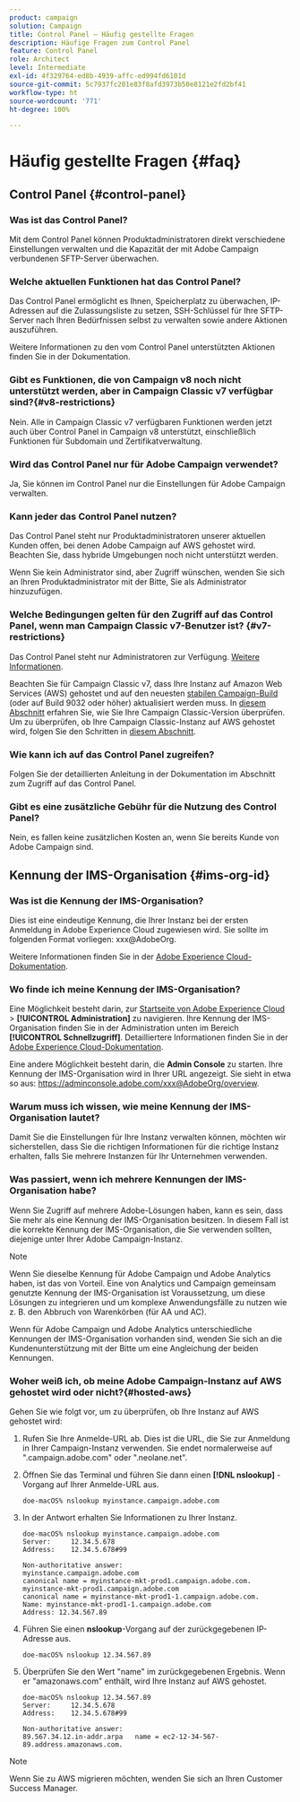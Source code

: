 ```yaml
---
product: campaign
solution: Campaign
title: Control Panel – Häufig gestellte Fragen
description: Häufige Fragen zum Control Panel
feature: Control Panel
role: Architect
level: Intermediate
exl-id: 4f329764-ed8b-4939-affc-ed994fd6101d
source-git-commit: 5c7937fc201e83f8afd3973b50e8121e2fd2bf41
workflow-type: ht
source-wordcount: '771'
ht-degree: 100%

---
```


# Häufig gestellte Fragen {#faq}

## Control Panel {#control-panel}

### Was ist das Control Panel?

Mit dem Control Panel können Produktadministratoren direkt verschiedene Einstellungen verwalten und die Kapazität der mit Adobe Campaign verbundenen SFTP-Server überwachen.

### Welche aktuellen Funktionen hat das Control Panel?

Das Control Panel ermöglicht es Ihnen, Speicherplatz zu überwachen, IP-Adressen auf die Zulassungsliste zu setzen, SSH-Schlüssel für Ihre SFTP-Server nach Ihren Bedürfnissen selbst zu verwalten sowie andere Aktionen auszuführen.

Weitere Informationen zu den vom Control Panel unterstützten Aktionen finden Sie in der Dokumentation.

### Gibt es Funktionen, die von Campaign v8 noch nicht unterstützt werden, aber in Campaign Classic v7 verfügbar sind?{#v8-restrictions}

Nein. Alle in Campaign Classic v7 verfügbaren Funktionen werden jetzt auch über Control Panel in Campaign v8 unterstützt, einschließlich Funktionen für Subdomain und Zertifikatverwaltung.

### Wird das Control Panel nur für Adobe Campaign verwendet?

Ja, Sie können im Control Panel nur die Einstellungen für Adobe Campaign verwalten.

### Kann jeder das Control Panel nutzen?

Das Control Panel steht nur Produktadministratoren unserer aktuellen Kunden offen, bei denen Adobe Campaign auf AWS gehostet wird. Beachten Sie, dass hybride Umgebungen noch nicht unterstützt werden.

Wenn Sie kein Administrator sind, aber Zugriff wünschen, wenden Sie sich an Ihren Produktadministrator mit der Bitte, Sie als Administrator hinzuzufügen.

### Welche Bedingungen gelten für den Zugriff auf das Control Panel, wenn man Campaign Classic v7-Benutzer ist? {#v7-restrictions}

Das Control Panel steht nur Administratoren zur Verfügung. [Weitere Informationen](discover/using/managing-permissions.md).

Beachten Sie für Campaign Classic v7, dass Ihre Instanz auf Amazon Web Services (AWS) gehostet und auf den neuesten [stabilen Campaign-Build](https://experienceleague.adobe.com/docs/campaign-classic/using/release-notes/rn-overview.html?lang=de#rn-statuses) (oder auf Build 9032 oder höher) aktualisiert werden muss. In [diesem Abschnitt](https://experienceleague.adobe.com/docs/campaign-classic/using/getting-started/starting-with-adobe-campaign/launching-adobe-campaign.html?lang=de#getting-your-campaign-version) erfahren Sie, wie Sie Ihre Campaign Classic-Version überprüfen. Um zu überprüfen, ob Ihre Campaign Classic-Instanz auf AWS gehostet wird, folgen Sie den Schritten in [diesem Abschnitt](#hosted-aws).

### Wie kann ich auf das Control Panel zugreifen?

Folgen Sie der detaillierten Anleitung in der Dokumentation im Abschnitt zum Zugriff auf das Control Panel.

### Gibt es eine zusätzliche Gebühr für die Nutzung des Control Panel?

Nein, es fallen keine zusätzlichen Kosten an, wenn Sie bereits Kunde von Adobe Campaign sind.

## Kennung der IMS-Organisation {#ims-org-id}

### Was ist die Kennung der IMS-Organisation?

Dies ist eine eindeutige Kennung, die Ihrer Instanz bei der ersten Anmeldung in Adobe Experience Cloud zugewiesen wird. Sie sollte im folgenden Format vorliegen: xxx@AdobeOrg.

Weitere Informationen finden Sie in der [Adobe Experience Cloud-Dokumentation](https://experienceleague.adobe.com/docs/core-services/interface/administration/organizations.html?lang=de).

### Wo finde ich meine Kennung der IMS-Organisation?

Eine Möglichkeit besteht darin, zur [Startseite von Adobe Experience Cloud](https://experiencecloud.adobe.com/) > **[!UICONTROL Administration]** zu navigieren. Ihre Kennung der IMS-Organisation finden Sie in der Administration unten im Bereich **[!UICONTROL Schnellzugriff]**. Detailliertere Informationen finden Sie in der [Adobe Experience Cloud-Dokumentation](https://experienceleague.adobe.com/docs/core-services/interface/administration/organizations.html?lang=de).

Eine andere Möglichkeit besteht darin, die **Admin Console** zu starten. Ihre Kennung der IMS-Organisation wird in Ihrer URL angezeigt. Sie sieht in etwa so aus: https://adminconsole.adobe.com/xxx@AdobeOrg/overview.

### Warum muss ich wissen, wie meine Kennung der IMS-Organisation lautet?

Damit Sie die Einstellungen für Ihre Instanz verwalten können, möchten wir sicherstellen, dass Sie die richtigen Informationen für die richtige Instanz erhalten, falls Sie mehrere Instanzen für Ihr Unternehmen verwenden.

### Was passiert, wenn ich mehrere Kennungen der IMS-Organisation habe?

Wenn Sie Zugriff auf mehrere Adobe-Lösungen haben, kann es sein, dass Sie mehr als eine Kennung der IMS-Organisation besitzen. In diesem Fall ist die korrekte Kennung der IMS-Organisation, die Sie verwenden sollten, diejenige unter Ihrer Adobe Campaign-Instanz.

>[!NOTE]
>
>Wenn Sie dieselbe Kennung für Adobe Campaign und Adobe Analytics haben, ist das von Vorteil. Eine von Analytics und Campaign gemeinsam genutzte Kennung der IMS-Organisation ist Voraussetzung, um diese Lösungen zu integrieren und um komplexe Anwendungsfälle zu nutzen wie z. B. den Abbruch von Warenkörben (für AA und AC).
>
>Wenn für Adobe Campaign und Adobe Analytics unterschiedliche Kennungen der IMS-Organisation vorhanden sind, wenden Sie sich an die Kundenunterstützung mit der Bitte um eine Angleichung der beiden Kennungen.

### Woher weiß ich, ob meine Adobe Campaign-Instanz auf AWS gehostet wird oder nicht?{#hosted-aws}

Gehen Sie wie folgt vor, um zu überprüfen, ob Ihre Instanz auf AWS gehostet wird:

1. Rufen Sie Ihre Anmelde-URL ab. Dies ist die URL, die Sie zur Anmeldung in Ihrer Campaign-Instanz verwenden. Sie endet normalerweise auf &quot;.campaign.adobe.com&quot; oder &quot;.neolane.net&quot;.
1. Öffnen Sie das Terminal und führen Sie dann einen **[!DNL nslookup]** -Vorgang auf Ihrer Anmelde-URL aus.

   `doe-macOS% nslookup myinstance.campaign.adobe.com`

1. In der Antwort erhalten Sie Informationen zu Ihrer Instanz.

   ```
   doe-macOS% nslookup myinstance.campaign.adobe.com
   Server:     12.34.5.678
   Address:    12.34.5.678#99
   
   Non-authoritative answer:
   myinstance.campaign.adobe.com
   canonical name = myinstance-mkt-prod1.campaign.adobe.com.
   myinstance-mkt-prod1.campaign.adobe.com
   canonical name = myinstance-mkt-prod1-1.campaign.adobe.com.
   Name: myinstance-mkt-prod1-1.campaign.adobe.com
   Address: 12.34.567.89
   ```

1. Führen Sie einen **nslookup**-Vorgang auf der zurückgegebenen IP-Adresse aus.

   `doe-macOS% nslookup 12.34.567.89`

1. Überprüfen Sie den Wert &quot;name&quot; im zurückgegebenen Ergebnis. Wenn er &quot;amazonaws.com&quot; enthält, wird Ihre Instanz auf AWS gehostet.

   ```
   doe-macOS% nslookup 12.34.567.89
   Server:     12.34.5.678
   Address:    12.34.5.678#99
   
   Non-authoritative answer:
   89.567.34.12.in-addr.arpa   name = ec2-12-34-567-89.address.amazonaws.com.
   ```

>[!NOTE]
>
>Wenn Sie zu AWS migrieren möchten, wenden Sie sich an Ihren Customer Success Manager.
